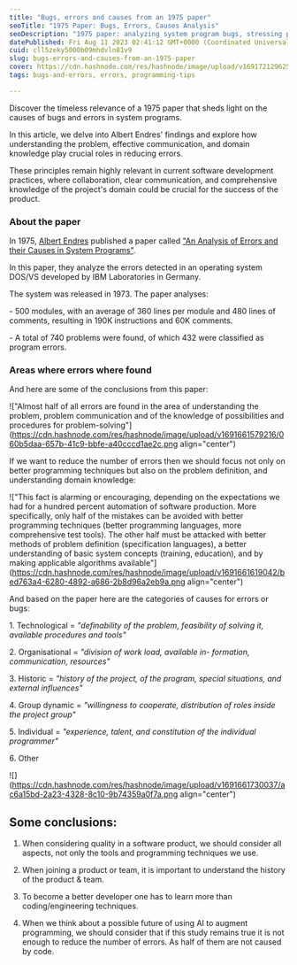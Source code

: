 ```yaml
---
title: "Bugs, errors and causes from an 1975 paper"
seoTitle: "1975 Paper: Bugs, Errors, Causes Analysis"
seoDescription: "1975 paper: analyzing system program bugs, stressing problem definition, domain knowledge, diverse error categories for software quality"
datePublished: Fri Aug 11 2023 02:41:12 GMT+0000 (Coordinated Universal Time)
cuid: cll5zeky5000b09mhdvln81v9
slug: bugs-errors-and-causes-from-an-1975-paper
cover: https://cdn.hashnode.com/res/hashnode/image/upload/v1691721296253/2e2e77e5-39f4-42c0-98cc-56a3948d38ab.png
tags: bugs-and-errors, errors, programming-tips

---
```


Discover the timeless relevance of a 1975 paper that sheds light on the causes of bugs and errors in system programs.

In this article, we delve into Albert Endres' findings and explore how understanding the problem, effective communication, and domain knowledge play crucial roles in reducing errors.

These principles remain highly relevant in current software development practices, where collaboration, clear communication, and comprehensive knowledge of the project's domain could be crucial for the success of the product.

### About the paper

In 1975, [Albert Endres](https://ieeexplore.ieee.org/author/37087903653) published a paper called ["An Analysis of Errors and their Causes in System Programs"](https://ieeexplore.ieee.org/document/6312834).

In this paper, they analyze the errors detected in an operating system DOS/VS developed by IBM Laboratories in Germany.

The system was released in 1973. The paper analyses:

\- 500 modules, with an average of 360 lines per module and 480 lines of comments, resulting in 190K instructions and 60K comments.

\- A total of 740 problems were found, of which 432 were classified as program errors.

### Areas where errors where found

And here are some of the conclusions from this paper:

!["Almost half of all errors are found in the area of understanding the problem, problem communication and of the knowledge of possibilities and procedures for problem-solving"](https://cdn.hashnode.com/res/hashnode/image/upload/v1691661579216/060b5daa-657b-41c9-bbfe-a40cccd1ae2c.png align="center")

If we want to reduce the number of errors then we should focus not only on better programming techniques but also on the problem definition, and understanding domain knowledge:

!["This fact is alarming or encouraging, depending on the expectations we had for a hundred percent automation of software production.  More specifically, only half of the mistakes can be avoided with better programming techniques (better programming languages, more comprehensive test tools). The other half must be attacked with better methods of problem definition (specification languages), a better understanding of basic system concepts (training, education), and by making applicable algorithms available"](https://cdn.hashnode.com/res/hashnode/image/upload/v1691661619042/bed763a4-6280-4892-a686-2b8d96a2eb9a.png align="center")

And based on the paper here are the categories of causes for errors or bugs:

1\. Technological = *"definability of the problem, feasibility of solving it, available procedures and tools"*

2\. Organisational = *"division of work load, available in- formation, communication, resources"*

3\. Historic = *"history of the project, of the program, special situations, and external influences"*

4\. Group dynamic = *"willingness to cooperate, distribution of roles inside the project group"*

5\. Individual = *"experience, talent, and constitution of the individual programmer"*

6\. Other

![](https://cdn.hashnode.com/res/hashnode/image/upload/v1691661730037/ac6a15bd-2a23-4328-8c10-9b74359a0f7a.png align="center")

## Some conclusions:

1. When considering quality in a software product, we should consider all aspects, not only the tools and programming techniques we use.
    
2. When joining a product or team, it is important to understand the history of the product & team.
    
3. To become a better developer one has to learn more than coding/engineering techniques.
    
4. When we think about a possible future of using AI to augment programming, we should consider that if this study remains true it is not enough to reduce the number of errors. As half of them are not caused by code.